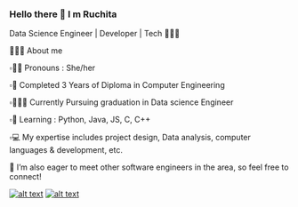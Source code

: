 ### Hello there 👋 I m Ruchita
Data Science Engineer | Developer | Tech 👩🏻‍💻

👩🏻‍🎓 About me

▫️👧🏻 Pronouns : She/her

▫️🏅 Completed 3 Years of Diploma in Computer Engineering

▫️🕵🏻‍♀️ Currently Pursuing graduation in Data science Engineer

▫️🌱 Learning : Python, Java, JS, C, C++

▫️💻 My expertise includes project design, Data analysis, computer languages & development, etc.

🤝 I’m also eager to meet other software engineers in the area, so feel free to connect!
<!--
**Ruchita-Patil/Ruchita-Patil** is a ✨ _special_ ✨ repository because its `README.md` (this file) appears on your GitHub profile.

Here are some ideas to get you started:

- 🔭 I’m currently working on ...
- 🌱 I’m currently learning about Data science
- 👯 I’m looking to collaborate on ...
- 🤔 I’m looking for help with ...
- 💬 Ask me about ...
- 📫 How to reach me: ...
- 😄 Pronouns: ...
- ⚡ Fun fact: ...
-->
<!-- Please don't remove this: Grab your social icons from https://github.com/carlsednaoui/gitsocial -->

<!-- display the social media buttons in your README -->

[![alt text][1.1]][1]
[![alt text][2.1]][2]


<!-- links to social media icons -->
<!-- no need to change these -->

<!-- icons with padding -->

[1.1]: http://i.imgur.com/tXSoThF.png (facebook icon with padding)
[2.1]: http://i.imgur.com/P3YfQoD.png (github icon with padding)

<!-- icons without padding -->

[1.2]: http://i.imgur.com/wWzX9uB.png (facebook icon without padding)
[2.2]: http://i.imgur.com/fep1WsG.png (github icon without padding)


<!-- links to your social media accounts -->
<!-- update these accordingly -->


[1]: http://www.facebook.com/ruchitapatil
[2]: http://www.github.com/ruchita-patil

<!-- Please don't remove this: Grab your social icons from https://github.com/carlsednaoui/gitsocial -->
